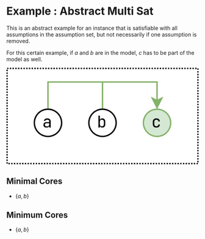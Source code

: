 # Example : Abstract Multi Sat

This is an abstract example for an instance that is satisfiable with all 
assumptions in the assumption set, but not necessarily if one assumption is removed.

For this certain example, if $a$ and $b$ are in the model, $c$ has to be part of
the model as well.

![](abstract_multi_sat.jpg)

## Minimal Cores

+ $\lbrace a, b \rbrace$

## Minimum Cores

+ $\lbrace a, b \rbrace$
